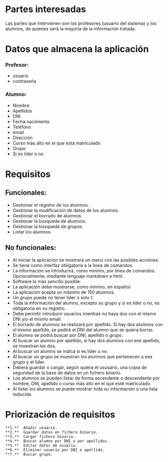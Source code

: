 
# Partes interesadas  
Las partes que intervienen son los profesores (usuario del sistema) y los alumnos, de quienes será la mayoría de la información tratada.  

# Datos que almacena la aplicación  
### Profesor:  
  * usuario  
  * contraseña  

### Alumno:  
  * Nombre  
  * Apellidos  
  * DNI  
  * Fecha nacimiento  
  * Teléfono  
  * email  
  * Dirección  
  * Curso más alto en el que está matriculado  
  * Grupo  
  * Si es líder o no  

# Requisitos  

## Funcionales:  
* Gestionar el registro de los alumnos.  
* Gestionar la modificación de datos de los alumnos.  
* Gestionar el borrado de alumnos.  
* Gestionar la búsqueda de alumnos.  
* Gestionar la búsqueda de grupos.  
* Listar los alumnos.  
	
	
## No funcionales:  
* Al iniciar la aplicación se mostrará un menú con las posibles acciones.  
* Se tiene como interfaz obligatoria a la línea de comandos.  
* La información se introducirá, como mínimo, por línea de comandos. Opcionalmente, mediante lenguaje markdown o html.  
* Software lo más sencillo posible.  
* La aplicación debe mostrarse, como mínimo, en español.  
* La aplicación acepta un máximo de 150 alumnos.  
* Un grupo puede no tener líder o solo 1.  
* Toda la información del alumno, excepto su grupo y si es líder o no, es obligatoria en su registro.  
* Debe permitir introducir usuarios mientras no haya dos con el mismo DNI y/o el mismo email.  
* El borrado de alumnos se realizará por apellido. Si hay dos alumnos con el mismo apellido, se pedirá el DNI del alumno que se quiera borrar.  
* El alumno se podrá buscar por DNI, apellido o grupo.  
* Al buscar un alumno por apellido, si hay dos alumnos con ese apellido, se muestran los dos.  
* Al buscar un alumno se indica si es líder o no.  
* Al buscar un grupo se muestran los alumnos que pertenecen a ese grupo y el líder.  
* Deberá guardar o cargar, según quiera el ususario, una copia de seguridad de la base de datos en un fichero binario.  
* Los alumnos se pueden listar de forma ascendente o descendente por nombre, DNI, apellido o curso más alto en el que esté matriculado.  
* Al listar los alumnos se puede mostrar toda su información o una lista reducida.  
	
# Priorización de requisitos  
	**1.**  Añadir usuario.  
	**2.**  Guardar datos en fichero binario.  
	**3.**  Cargar fichero binario.  
	**4.**  Buscar alumno por DNI o por apellidos.  
	**5.**  Editar datos de usuario.  
	**6.**  Eliminar usuario por DNI o apellido.  
	**7.**  Buscar grupo.  

